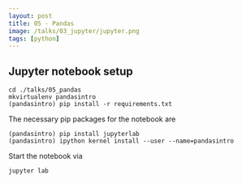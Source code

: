 ```yaml
---
layout: post
title: 05 - Pandas
image: /talks/03_jupyter/jupyter.png
tags: [python]
---
```



## Jupyter notebook setup
```
cd ./talks/05_pandas
mkvirtualenv pandasintro
(pandasintro) pip install -r requirements.txt
```
The necessary pip packages for the notebook are
```
(pandasintro) pip install jupyterlab
(pandasintro) ipython kernel install --user --name=pandasintro
```
Start the notebook via
```
jupyter lab
```
